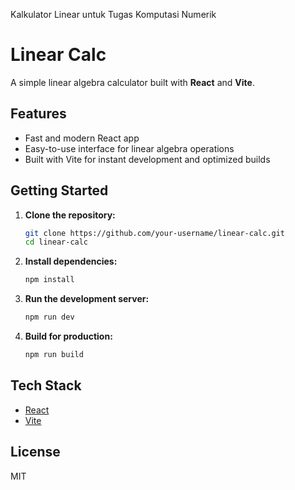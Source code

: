 Kalkulator Linear untuk Tugas Komputasi Numerik


# Linear Calc

A simple linear algebra calculator built with **React** and **Vite**.

## Features

- Fast and modern React app
- Easy-to-use interface for linear algebra operations
- Built with Vite for instant development and optimized builds

## Getting Started

1. **Clone the repository:**
    ```bash
    git clone https://github.com/your-username/linear-calc.git
    cd linear-calc
    ```

2. **Install dependencies:**
    ```bash
    npm install
    ```

3. **Run the development server:**
    ```bash
    npm run dev
    ```

4. **Build for production:**
    ```bash
    npm run build
    ```

## Tech Stack

- [React](https://react.dev/)
- [Vite](https://vitejs.dev/)

## License

MIT